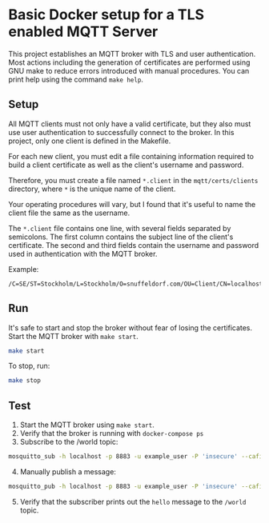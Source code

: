 # Basic Docker setup for a TLS enabled MQTT Server

This project establishes an MQTT broker with TLS and user
authentication.  Most actions including the generation of certificates
are performed using GNU make to reduce errors introduced with manual
procedures.  You can print help using the command `make help`.

## Setup

All MQTT clients must not only have a valid certificate, but they also
must use user authentication to successfully connect to the broker.
In this project, only one client is defined in the Makefile.

For each new client, you must edit a file containing information
required to build a client certificate as well as the client's
username and password.

Therefore, you must create a file named `*.client` in the
`mqtt/certs/clients` directory, where `*` is the unique name of the
client.

Your operating procedures will vary, but I found that it's useful to
name the client file the same as the username.

The `*.client` file contains one line, with several fields separated
by semicolons.  The first column contains the subject line of the
client's certificate.  The second and third fields contain the
username and password used in authentication with the MQTT broker.

Example:

```
/C=SE/ST=Stockholm/L=Stockholm/O=snuffeldorf.com/OU=Client/CN=localhost;example_user;insecure
```

## Run

It's safe to start and stop the broker without fear of losing the
certificates. Start the MQTT broker with `make start`.

```bash
make start
```

To stop, run:

```bash
make stop
```

## Test

1. Start the MQTT broker using `make start`.
2. Verify that the broker is running with `docker-compose ps`
3. Subscribe to the /world topic:
```bash
mosquitto_sub -h localhost -p 8883 -u example_user -P 'insecure' --cafile mqtt/certs/ca/ca.crt --cert mqtt/certs/clients/example_user.crt --key mqtt/certs/clients/example_user.key -t /world
```
4. Manually publish a message:
```bash
mosquitto_pub -h localhost -p 8883 -u example_user -P 'insecure' --cafile mqtt/certs/ca/ca.crt --cert mqtt/certs/clients/example_user.crt --key mqtt/certs/clients/example_user.key -m hello -t /world
```
5. Verify that the subscriber prints out the `hello` message to the `/world` topic.

